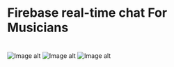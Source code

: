 # Firebase real-time chat For Musicians
#
![Image alt](https://github.com/anton2030t/ChatForMusicians/raw/master/1.gif)
![Image alt](https://github.com/anton2030t/ChatForMusicians/raw/master/2.gif)
![Image alt](https://github.com/anton2030t/ChatForMusicians/raw/master/3.gif)
